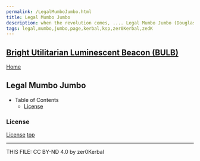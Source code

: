 ```yaml
---
permalink: /LegalMumboJumbo.html
title: Legal Mumbo Jumbo
description: when the revolution comes, .... Legal Mumbo Jumbo (Douglas Adams)
tags: legal,mumbo,jumbo,page,kerbal,ksp,zer0Kerbal,zedK
---
```

<!--
LegalMumboJumbo.md v1.0.0.0
Bright Utilitarian Luminescent Beacon (BULB)
created: 10 Jun 2023
updated: 

TEMPLATE: LegalMumboJumbo.md v1.0.6.0
created: 01 Feb 2022
updated: 14 Apr 2023 -->

<script src="https://kit.fontawesome.com/0ea5493613.js" crossorigin="anonymous"></script>
<i class="fa-solid fa-file-contract fa-beat-fade fa-3x" style="--fa-beat-fade-opacity: 0.1; --fa-beat-fade-scale: 1.25;color: #6495ED" ></i>

## [Bright Utilitarian Luminescent Beacon (BULB)][mod]

[Home](./index.md)

## Legal Mumbo Jumbo
<!-- no toc -->
* Table of Contents
  * [License](#license)
  <!-- * [Forum Post #1](#forum-i)
  * [Forum Post #2](#forum-ii) -->

### License

[License](./LegalMumboJumbo/License.md)
[top](#legal-mumbo-jumbo)

<!-- ### Forum I

![Forum](./LegalMumboJumbo/FORUM-01.png)
[top](#legal-mumbo-jumbo)

### Forum II

![Forum](./LegalMumboJumbo/FORUM-02.png)
[top](#legal-mumbo-jumbo) -->

---

THIS FILE: CC BY-ND 4.0 by zer0Kerbal

[mod]: https://www.curseforge.com/kerbal/ksp-mods/BULB "Bright Utilitarian Luminescent Beacon (BULB)"
